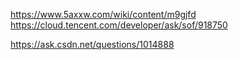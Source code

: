 https://www.5axxw.com/wiki/content/m9gjfd
https://cloud.tencent.com/developer/ask/sof/918750

https://ask.csdn.net/questions/1014888
